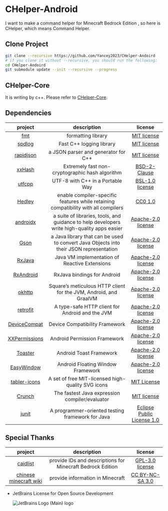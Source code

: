 # CHelper-Android

I want to make a command helper for Minecraft Bedrock Edition , so here is CHelper, which means
Command Helper.

## Clone Project

```bash
git clone --recursive https://github.com/Yancey2023/CHelper-Andoird
# if you clone it without --recursive, you should run the following:
cd CHelper-Andoird
git submodule update --init --recursive --progress
```

## CHelper-Core

It is writing by c++. Please refer to [CHelper-Core](https://github.com/Yancey2023/CHelper-Core).

## Dependencies

|                            project                            |                                         description                                         |                                            license                                             |
|:-------------------------------------------------------------:|:-------------------------------------------------------------------------------------------:|:----------------------------------------------------------------------------------------------:|
|             [fmt](https://github.com/fmtlib/fmt)              |                                     formatting library                                      |                [MIT license](https://github.com/fmtlib/fmt/blob/master/LICENSE)                |
|          [spdlog](https://github.com/gabime/spdlog)           |                                  Fast C++ logging library                                   |               [MIT license](https://github.com/gabime/spdlog/blob/v1.x/LICENSE)                |
|       [rapidjson](https://github.com/Tencent/rapidjson)       |                             a JSON parser and generator for C++                             |          [MIT license](https://github.com/Tencent/rapidjson/blob/master/license.txt)           |
|         [xxHash](https://github.com/Cyan4973/xxHash)          |                       Extremely fast non-cryptographic hash algorithm                       |              [BSD-2-Clause ](https://github.com/Cyan4973/xxHash/blob/dev/LICENSE)              |
|          [utfcpp](https://github.com/nemtrif/utfcpp)          |                              UTF-8 with C++ in a Portable Way                               |            [BSL-1.0 license](https://github.com/nemtrif/utfcpp/blob/master/LICENSE)            |
|        [Hedley](https://github.com/Yancey2023/hedley)         |     enable compiler-specific features while retaining compatibility with all compilers      |              [CC0 1.0](https://github.com/Yancey2023/hedley/blob/master/LICENSE)               |
|       [androidx](https://github.com/androidx/androidx)        | a suite of libraries, tools, and guidance to help developers write high-quality apps easier |   [Apache-2.0 license](https://github.com/androidx/androidx/blob/androidx-main/LICENSE.txt)    |
|            [Gson](https://github.com/google/gson)             |   a Java library that can be used to convert Java Objects into their JSON representation    |             [Apache-2.0 license](https://github.com/google/gson/blob/main/LICENSE)             |
|         [RxJava](https://github.com/ReactiveX/RxJava)         |                        Java VM implementation of Reactive Extensions                        |          [Apache-2.0 license](https://github.com/ReactiveX/RxJava/blob/3.x/COPYRIGHT)          |
|      [RxAndroid](https://github.com/ReactiveX/RxAndroid)      |                                 RxJava bindings for Android                                 |         [Apache-2.0 license](https://github.com/ReactiveX/RxAndroid/blob/3.x/LICENSE)          |
|          [okhttp](https://github.com/square/okhttp)           |              Square’s meticulous HTTP client for the JVM, Android, and GraalVM              |         [Apache-2.0 license](https://github.com/square/okhttp/blob/master/LICENSE.txt)         |
|        [retrofit](https://github.com/square/retrofit)         |                       A type-safe HTTP client for Android and the JVM                       |        [Apache-2.0 license](https://github.com/square/retrofit/blob/trunk/LICENSE.txt)         |
| [DeviceCompat](https://github.com/getActivity/XXPermissions)  |                               Device Compatibility Framework                                |      [Apache-2.0 license](https://github.com/getActivity/DeviceCompat/blob/main/LICENSE)       |
| [XXPermissions](https://github.com/getActivity/XXPermissions) |                                Android Permission Framework                                 |     [Apache-2.0 license](https://github.com/getActivity/XXPermissions/blob/master/LICENSE)     |
|       [Toaster](https://github.com/getActivity/Toaster)       |                                   Android Toast Framework                                   |        [Apache-2.0 license](https://github.com/getActivity/Toaster/blob/master/LICENSE)        |
|    [EasyWindow](https://github.com/getActivity/EasyWindow)    |                              Android Floating Window Framework                              |      [Apache-2.0 license](https://github.com/getActivity/EasyWindow/blob/master/LICENSE)       |
|    [tabler-icons](https://github.com/tabler/tabler-icons)     |                      A set of free MIT-licensed high-quality SVG icons                      |            [MIT License](https://github.com/tabler/tabler-icons/blob/main/LICENSE)             |
|          [Crunch](https://github.com/boxbeam/Crunch)          |                       The fastest Java expression compiler/evaluator                        |              [MIT license](https://github.com/boxbeam/Crunch/blob/master/LICENSE)              |
|         [junit](https://github.com/junit-team/junit4)         |                      A programmer-oriented testing framework for Java                       | [Eclipse Public License 1.0](https://github.com/junit-team/junit4/blob/main/LICENSE-junit.txt) |

## Special Thanks

|                       project                       |                        description                         |                                   license                                    |
|:---------------------------------------------------:|:----------------------------------------------------------:|:----------------------------------------------------------------------------:|
|  [caidlist](https://github.com/XeroAlpha/caidlist)  | provide IDs and descriptions for Minecraft Bedrock Edition | [GPL-3.0 license](https://github.com/XeroAlpha/caidlist/blob/master/LICENSE) |
| [chinese minecraft wiki](https://zh.minecraft.wiki) |              provide information in Minecraft              |     [CC BY-NC-SA 3.0](https://creativecommons.org/licenses/by-nc-sa/3.0)     |

- JetBrains License for Open Source Development

  ![JetBrains Logo (Main) logo](https://resources.jetbrains.com/storage/products/company/brand/logos/jb_beam.svg)
